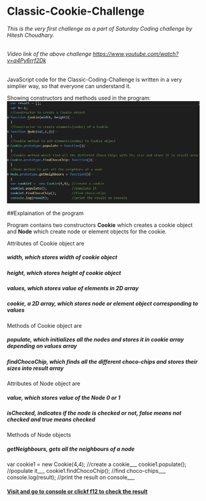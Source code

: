 # Classic-Cookie-Challenge
###### This is the very first challenge as a part of Saturday Coding challenge by Hitesh Choudhary.

###### Video link of the above challenge https://www.youtube.com/watch?v=a4Py6rrf2Dk

JavaScript code for the Classic-Coding-Challenge is written in a very simplier way, so that everyone can understand it.

Showing constructors and methods used in the program:
![alt text](https://github.com/gilann/Classic-Cookie-Challenge/blob/gh-pages/CookieChallenge.PNG "Basic block of program")

##Explaination of the program

Program contains two constructors **Cookie** which creates a cookie object and **Node** which create node or element objects for the cookie.

Attributes of Cookie object are 
##### width, which stores width of cookie object
##### height, which stores height of cookie object
##### values, which stores value of elements in 2D array
##### cookie, a 2D array, which stores node or element object corresponding to values

Methods of Cookie object are
##### populate, which initializes all the nodes and stores it in cookie array depending on values array
##### findChocoChip, which finds all the different choco-chips and stores their sizes into result array

Attributes of Node object are
##### value, which stores value of the Node 0 or 1
##### isChecked, indicates if the node is checked or not, false means not checked and true means checked

Methods of Node objects
##### getNeighbours, gets all the neighbours of a node

var cookie1 =  new Cookie(4,4); //create a cookie___
cookie1.populate();             //populate it___
cookie1.findChocoChip();        //find choco-chips___
console.log(result);            //print the result on console___

#### [Visit and go to console or clickf f12 to check the result](https://gilann.github.io/Classic-Cookie-Challenge/)




